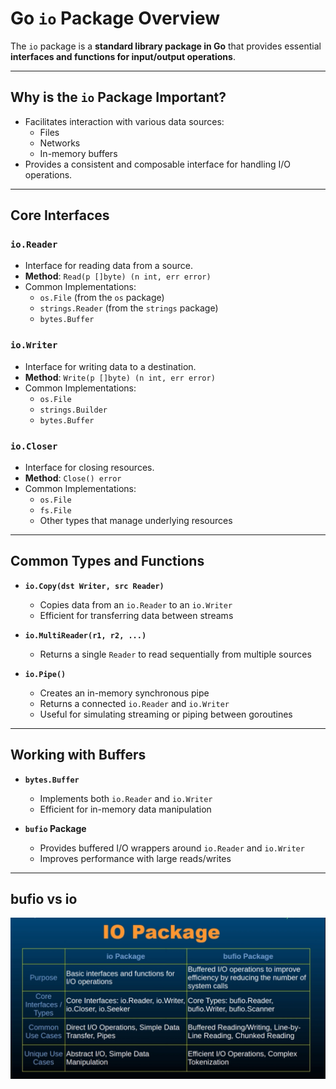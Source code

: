 # Go `io` Package Overview

The `io` package is a **standard library package in Go** that provides essential **interfaces and functions for input/output operations**.

---

## Why is the `io` Package Important?

- Facilitates interaction with various data sources:
  - Files
  - Networks
  - In-memory buffers
- Provides a consistent and composable interface for handling I/O operations.

---

## Core Interfaces

### `io.Reader`

- Interface for reading data from a source.
- **Method**: `Read(p []byte) (n int, err error)`
- Common Implementations:
  - `os.File` (from the `os` package)
  - `strings.Reader` (from the `strings` package)
  - `bytes.Buffer`

### `io.Writer`

- Interface for writing data to a destination.
- **Method**: `Write(p []byte) (n int, err error)`
- Common Implementations:
  - `os.File`
  - `strings.Builder`
  - `bytes.Buffer`

### `io.Closer`

- Interface for closing resources.
- **Method**: `Close() error`
- Common Implementations:
  - `os.File`
  - `fs.File`
  - Other types that manage underlying resources

---

## Common Types and Functions

- **`io.Copy(dst Writer, src Reader)`**

  - Copies data from an `io.Reader` to an `io.Writer`
  - Efficient for transferring data between streams

- **`io.MultiReader(r1, r2, ...)`**

  - Returns a single `Reader` to read sequentially from multiple sources

- **`io.Pipe()`**
  - Creates an in-memory synchronous pipe
  - Returns a connected `io.Reader` and `io.Writer`
  - Useful for simulating streaming or piping between goroutines

---

## Working with Buffers

- **`bytes.Buffer`**

  - Implements both `io.Reader` and `io.Writer`
  - Efficient for in-memory data manipulation

- **`bufio` Package**
  - Provides buffered I/O wrappers around `io.Reader` and `io.Writer`
  - Improves performance with large reads/writes

---

## bufio vs io

![bufio vs io](image.png)
